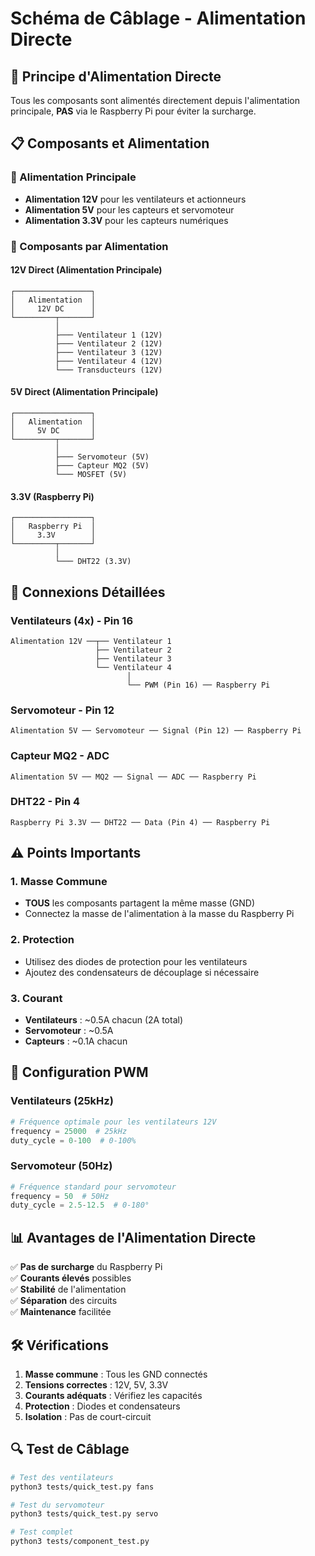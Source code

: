 # Schéma de Câblage - Alimentation Directe

## 🔌 Principe d'Alimentation Directe

Tous les composants sont alimentés directement depuis l'alimentation principale, **PAS** via le Raspberry Pi pour éviter la surcharge.

## 📋 Composants et Alimentation

### 🔋 Alimentation Principale

- **Alimentation 12V** pour les ventilateurs et actionneurs
- **Alimentation 5V** pour les capteurs et servomoteur
- **Alimentation 3.3V** pour les capteurs numériques

### 🔧 Composants par Alimentation

#### 12V Direct (Alimentation Principale)

```
┌─────────────────┐
│   Alimentation  │
│     12V DC      │
└─────────┬───────┘
          │
          ├─── Ventilateur 1 (12V)
          ├─── Ventilateur 2 (12V)
          ├─── Ventilateur 3 (12V)
          ├─── Ventilateur 4 (12V)
          └─── Transducteurs (12V)
```

#### 5V Direct (Alimentation Principale)

```
┌─────────────────┐
│   Alimentation  │
│     5V DC       │
└─────────┬───────┘
          │
          ├─── Servomoteur (5V)
          ├─── Capteur MQ2 (5V)
          └─── MOSFET (5V)
```

#### 3.3V (Raspberry Pi)

```
┌─────────────────┐
│   Raspberry Pi  │
│     3.3V        │
└─────────┬───────┘
          │
          └─── DHT22 (3.3V)
```

## 🔌 Connexions Détaillées

### Ventilateurs (4x) - Pin 16

```
Alimentation 12V ──┬── Ventilateur 1
                   ├── Ventilateur 2
                   ├── Ventilateur 3
                   └── Ventilateur 4
                          │
                          └── PWM (Pin 16) ── Raspberry Pi
```

### Servomoteur - Pin 12

```
Alimentation 5V ── Servomoteur ── Signal (Pin 12) ── Raspberry Pi
```

### Capteur MQ2 - ADC

```
Alimentation 5V ── MQ2 ── Signal ── ADC ── Raspberry Pi
```

### DHT22 - Pin 4

```
Raspberry Pi 3.3V ── DHT22 ── Data (Pin 4) ── Raspberry Pi
```

## ⚠️ Points Importants

### 1. Masse Commune

- **TOUS** les composants partagent la même masse (GND)
- Connectez la masse de l'alimentation à la masse du Raspberry Pi

### 2. Protection

- Utilisez des diodes de protection pour les ventilateurs
- Ajoutez des condensateurs de découplage si nécessaire

### 3. Courant

- **Ventilateurs** : ~0.5A chacun (2A total)
- **Servomoteur** : ~0.5A
- **Capteurs** : ~0.1A chacun

## 🔧 Configuration PWM

### Ventilateurs (25kHz)

```python
# Fréquence optimale pour les ventilateurs 12V
frequency = 25000  # 25kHz
duty_cycle = 0-100  # 0-100%
```

### Servomoteur (50Hz)

```python
# Fréquence standard pour servomoteur
frequency = 50  # 50Hz
duty_cycle = 2.5-12.5  # 0-180°
```

## 📊 Avantages de l'Alimentation Directe

✅ **Pas de surcharge** du Raspberry Pi  
✅ **Courants élevés** possibles  
✅ **Stabilité** de l'alimentation  
✅ **Séparation** des circuits  
✅ **Maintenance** facilitée

## 🛠️ Vérifications

1. **Masse commune** : Tous les GND connectés
2. **Tensions correctes** : 12V, 5V, 3.3V
3. **Courants adéquats** : Vérifiez les capacités
4. **Protection** : Diodes et condensateurs
5. **Isolation** : Pas de court-circuit

## 🔍 Test de Câblage

```bash
# Test des ventilateurs
python3 tests/quick_test.py fans

# Test du servomoteur
python3 tests/quick_test.py servo

# Test complet
python3 tests/component_test.py
```
